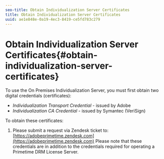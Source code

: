 ```yaml
---
seo-title: Obtain Individualization Server Certificates
title: Obtain Individualization Server Certificates
uuid: ae1e848e-0a19-4ec3-8419-ce5fd783c279
---
```


# Obtain Individualization Server Certificates{#obtain-individualization-server-certificates}

To use the On Premises Individualization Server, you must first obtain two digital credentials (certificates):

* *Individualization Transport Credential* - issued by Adobe 
* *Individualization CA Credential* - issued by Symantec (VeriSign)

To obtain these certificates: 

1. Please submit a request via Zendesk ticket to: [https://adobeprimetime.zendesk.com](https://adobeprimetime.zendesk.com)
Please note that these credentials are in addition to the credentials required for operating a Primetime DRM License Server. 
